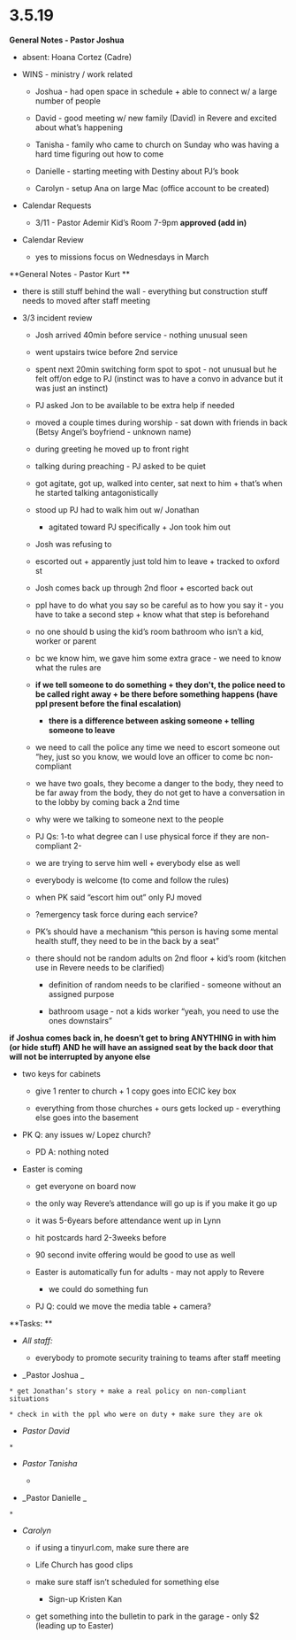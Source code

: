 #  **3.5.19**

**General Notes - Pastor Joshua**

  * absent: Hoana Cortez (Cadre)

  * WINS - ministry / work related

    * Joshua - had open space in schedule + able to connect w/ a large number of people

    * David - good meeting w/ new family (David) in Revere and excited about what’s happening

    * Tanisha - family who came to church on Sunday who was having a hard time figuring out how to come

    * Danielle - starting meeting with Destiny about PJ’s book

    * Carolyn - setup Ana on large Mac (office account to be created)

  

  * Calendar Requests

    * 3/11 - Pastor Ademir Kid’s Room 7-9pm **approved (add in)**

  

  * Calendar Review

    * yes to missions focus on Wednesdays in March

        

**General Notes - Pastor Kurt  **

  * there is still stuff behind the wall - everything but construction stuff needs to moved after staff meeting

  * 3/3 incident review

    * Josh arrived 40min before service - nothing unusual seen

    * went upstairs twice before 2nd service

    * spent next 20min switching form spot to spot - not unusual but he felt off/on edge to PJ (instinct was to have a convo in advance but it was just an instinct)

    * PJ asked Jon to be available to be extra help if needed

    * moved a couple times during worship - sat down with friends in back (Betsy Angel’s boyfriend - unknown name)

    * during greeting he moved up to front right

    * talking during preaching - PJ asked to be quiet 

    * got agitate, got up, walked into center, sat next to him + that’s when he started talking antagonistically 

    * stood up PJ had to walk him out w/ Jonathan

      * agitated toward PJ specifically + Jon took him out

    * Josh was refusing to 

    * escorted out + apparently just told him to leave + tracked to oxford st

    * Josh comes back up through 2nd floor + escorted back out

    * ppl have to do what you say so be careful as to how you say it - you have to take a second step + know what that step is beforehand 

    * no one should b using the kid’s room bathroom who isn’t a kid, worker or parent

    * bc we know him, we gave him some extra grace - we need to know what the rules are

    * **if we tell someone to do something + they don't, the police need to be called right away + be there before something happens (have ppl present before the final escalation)**

      * **there is a difference between asking someone + telling someone to leave**

    * we need to call the police any time we need to escort someone out “hey, just so you know, we would love an officer to come bc non-compliant

    * we have two goals, they become a danger to the body, they need to be far away from the body, they do not get to have a conversation in to the lobby by coming back a 2nd time

    * why were we talking to someone next to the people

    * PJ Qs: 1-to what degree can I use physical force if they are non-compliant 2-

    * we are trying to serve him well + everybody else as well

    * everybody is welcome (to come and follow the rules)

    * when PK said “escort him out” only PJ moved

    *  ?emergency task force during each service?

    * PK’s should have a mechanism “this person is having some mental health stuff, they need to be in the back by a seat”

    * there should not be random adults on 2nd floor + kid’s room (kitchen use in Revere needs to be clarified)

      * definition of random needs to be clarified - someone without an assigned purpose

      * bathroom usage - not a kids worker “yeah, you need to use the ones downstairs”

**if Joshua comes back in, he doesn’t get to  bring ANYTHING in with him (or
hide stuff) AND he will have an assigned seat by the back door that will not
be interrupted by anyone else**

  

  * two keys for cabinets 

    * give 1 renter to church + 1 copy goes into ECIC key box

    * everything from those churches + ours gets locked up - everything else goes into the basement

  * PK Q: any issues w/ Lopez church?

    * PD A: nothing noted

  * Easter is coming

    * get everyone on board now

    * the only way Revere’s attendance will go up is if you make it go up

    * it was 5-6years before attendance went up in Lynn

    * hit postcards hard 2-3weeks before

    * 90 second invite offering would be good to use as well

    * Easter is automatically fun for adults - may not apply to Revere

      * we could do something fun 

    * PJ Q: could we move the media table + camera?

  

  

**Tasks:  **

  * _All staff:_

    * everybody to promote security training to teams after staff meeting

  *  _Pastor  Joshua _

    * get Jonathan’s story + make a real policy on non-compliant situations

    * check in with the ppl who were on duty + make sure they are ok

  *  _Pastor  David_

    *  

  * _Pastor Tanisha_

    *   

  *  _Pastor  Danielle _

    *   

  * _Carolyn_

    * if using a tinyurl.com, make sure there are

    * Life Church has good clips 

    * make sure staff isn’t scheduled for something else 

      * Sign-up Kristen Kan

    * get something into the bulletin to park in the garage - only $2 (leading up to Easter)

  

